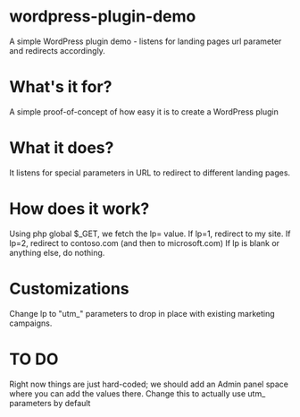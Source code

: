 # wordpress-plugin-demo
A simple WordPress plugin demo - listens for landing pages url parameter and redirects accordingly.

# What's it for?
A simple proof-of-concept of how easy it is to create a WordPress plugin

# What it does?
It listens for special parameters in URL to redirect to different landing pages.

# How does it work?
Using php global $_GET, we fetch the lp= value.
If lp=1, redirect to my site.
If lp=2, redirect to contoso.com (and then to microsoft.com)
If lp is blank or anything else, do nothing.

# Customizations
Change lp to "utm_" parameters to drop in place with existing marketing campaigns.

# TO DO
Right now things are just hard-coded; we should add an Admin panel space where you can add the values there.
Change this to actually use utm_ parameters by default
